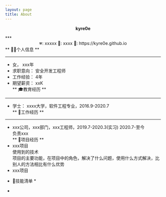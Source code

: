 ```yaml
---
layout: page
title: About
---
```


<div align="center">  
  <p><strong>kyre0e</strong></p>  
</div>  
***  
<center>🕿: xxxxx 📩: xxxx 📖: https://kyre0e.github.io</center>  
** 💁‍♀️个人信息 **  

***  
+ 女， xxx年  
+ 求职意向： 安全开发工程师  
+ 工作经验： 4年  
+ 期望薪资： xxK  
** 🎓️教育经历 **  
***  
+ 学士： xxxx大学，软件工程专业，2016.9-2020.7  
** 💼工作经历 **  
***  
+ xxx公司，xxx部门，xxx工程师，2019.7-2020.3(实习) 2020.7-至今  
负责xxx  
** 🔨项目经历 **  
+ xxx项目  
使用到的技术  
项目的主要功能，在项目中的角色，解决了什么问题，使用什么方式解决，比别人的方法相比有什么优势  
+ xxx项目  
* 🔧技能清单 *  
+   

